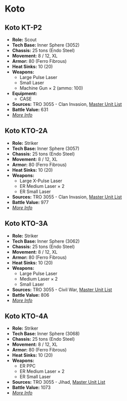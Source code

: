 # Koto
## Koto KT-P2
- **Role:** Scout
- **Tech Base:** Inner Sphere (3052)
- **Chassis:** 25 tons (Endo Steel)
- **Movement:** 8 / 12, XL
- **Armor:** 80 (Ferro Fibrous)
- **Heat Sinks:** 10 (20)
- **Weapons:**
  - Large Pulse Laser
  - Small Laser
  - Machine Gun × 2 (ammo: 100)
- **Equipment:**
  - CASE
- **Sources:** TRO 3055 - Clan Invasion, [Master Unit List](http://masterunitlist.info/Unit/Details/1840/koto-kt-p2)
- **Battle Value:** 631
- [*More Info*](koto/koto_kt-p2.md)

## Koto KTO-2A
- **Role:** Striker
- **Tech Base:** Inner Sphere (3057)
- **Chassis:** 25 tons (Endo Steel)
- **Movement:** 8 / 12, XL
- **Armor:** 80 (Ferro Fibrous)
- **Heat Sinks:** 10 (20)
- **Weapons:**
  - Large X-Pulse Laser
  - ER Medium Laser × 2
  - ER Small Laser
- **Sources:** TRO 3055 - Clan Invasion, [Master Unit List](http://masterunitlist.info/Unit/Details/1837/koto-kto-2a)
- **Battle Value:** 977
- [*More Info*](koto/koto_kto-2a.md)

## Koto KTO-3A
- **Role:** Striker
- **Tech Base:** Inner Sphere (3062)
- **Chassis:** 25 tons (Endo Steel)
- **Movement:** 8 / 12, XL
- **Armor:** 80 (Ferro Fibrous)
- **Heat Sinks:** 10 (20)
- **Weapons:**
  - Large Pulse Laser
  - Medium Laser × 2
  - Small Laser
- **Sources:** TRO 3055 - Civil War, [Master Unit List](http://masterunitlist.info/Unit/Details/1838/koto-kto-3a)
- **Battle Value:** 806
- [*More Info*](koto/koto_kto-3a.md)

## Koto KTO-4A
- **Role:** Striker
- **Tech Base:** Inner Sphere (3068)
- **Chassis:** 25 tons (Endo Steel)
- **Movement:** 8 / 12, XL
- **Armor:** 80 (Ferro Fibrous)
- **Heat Sinks:** 10 (20)
- **Weapons:**
  - ER PPC
  - ER Medium Laser × 2
  - ER Small Laser
- **Sources:** TRO 3055 - Jihad, [Master Unit List](http://masterunitlist.info/Unit/Details/1839/koto-kto-4a)
- **Battle Value:** 1073
- [*More Info*](koto/koto_kto-4a.md)


